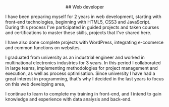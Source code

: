 
<center>## Web developer</center>

I have been preparing myself for 2 years in web development, starting with front-end technologies, beginning with HTML5, CSS3 and JavaScript. During this process I've participated in guided projects and taken courses and certifications to master these skills, projects that I've shared here.

I have also done complete projects with WordPress, integrating e-coomerce and common functions on websites.

I graduated from university as an industrial engineer and worked in multinational electronics industries for 3 years. In this period I collaborated in large teams, implementing methodologies for project management and execution, as well as process optimisation. 
Since university I have had a great interest in programming, that's why I decided in the last years to focus on this web developing area, 

I continue to learn to complete my training in front-end, and I intend to gain knowledge and experience with data analysis and back-end.

<!--


- 🔭 I’m currently working on ...
- 🌱 I’m currently learning ...
- 👯 I’m looking to collaborate on ...
- 🤔 I’m looking for help with ...
- 💬 Ask me about ...
- 📫 How to reach me: ...
- 😄 Pronouns: ...
- ⚡ Fun fact: ...
-->
